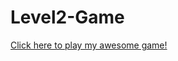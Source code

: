 # Level2-Game
<a href="ttps://github.com/Artinkim/Level2-Game/blob/master/StayAlive.jar?raw=true">Click here to play my awesome game!</a>
